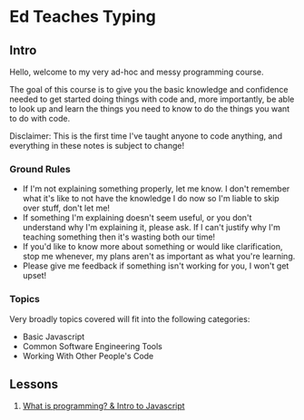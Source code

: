 # Ed Teaches Typing

## Intro

Hello, welcome to my very ad-hoc and messy programming course.

The goal of this course is to give you the basic knowledge and confidence needed to get started doing things with code and, more importantly, be able to look up and learn the things you need to know to do the things you want to do with code.

Disclaimer: This is the first time I've taught anyone to code anything, and everything in these notes is subject to change!

### Ground Rules

* If I'm not explaining something properly, let me know. I don't remember what it's like to not have the knowledge I do now so I'm liable to skip over stuff, don't let me!
* If something I'm explaining doesn't seem useful, or you don't understand why I'm explaining it, please ask. If I can't justify why I'm teaching something then it's wasting both our time!
* If you'd like to know more about something or would like clarification, stop me whenever, my plans aren't as important as what you're learning.
* Please give me feedback if something isn't working for you, I won't get upset!

### Topics

Very broadly topics covered will fit into the following categories:
* Basic Javascript
* Common Software Engineering Tools
* Working With Other People's Code

## Lessons

1. [What is programming? & Intro to Javascript](lessons/01/README.md)
